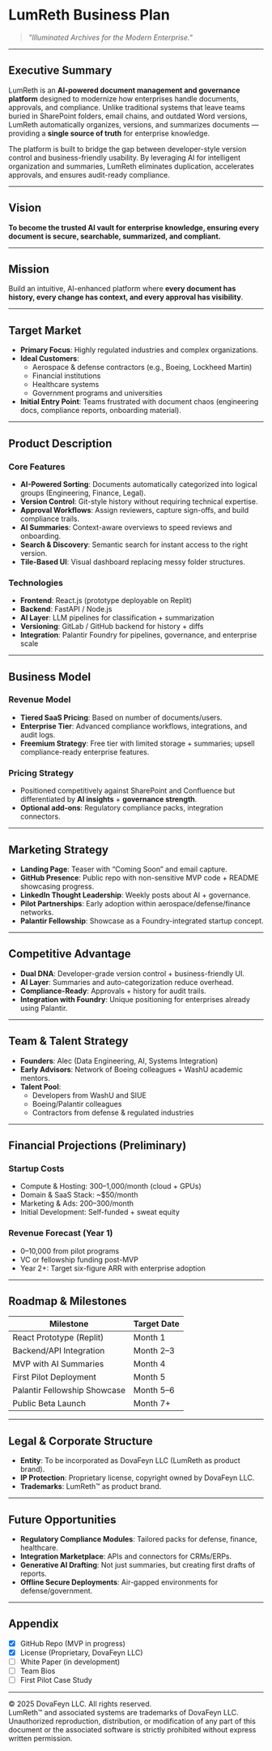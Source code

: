 # LumReth Business Plan  

> *"Illuminated Archives for the Modern Enterprise."*  

---

## Executive Summary  

LumReth is an **AI-powered document management and governance platform** designed to modernize how enterprises handle documents, approvals, and compliance. Unlike traditional systems that leave teams buried in SharePoint folders, email chains, and outdated Word versions, LumReth automatically organizes, versions, and summarizes documents — providing a **single source of truth** for enterprise knowledge.  

The platform is built to bridge the gap between developer-style version control and business-friendly usability. By leveraging AI for intelligent organization and summaries, LumReth eliminates duplication, accelerates approvals, and ensures audit-ready compliance.  

---

## Vision  

**To become the trusted AI vault for enterprise knowledge, ensuring every document is secure, searchable, summarized, and compliant.**  

---

## Mission  

Build an intuitive, AI-enhanced platform where **every document has history, every change has context, and every approval has visibility**.  

---

## Target Market  

- **Primary Focus**: Highly regulated industries and complex organizations.  
- **Ideal Customers**:  
  - Aerospace & defense contractors (e.g., Boeing, Lockheed Martin)  
  - Financial institutions  
  - Healthcare systems  
  - Government programs and universities  
- **Initial Entry Point**: Teams frustrated with document chaos (engineering docs, compliance reports, onboarding material).  

---

## Product Description  

### Core Features  
- **AI-Powered Sorting**: Documents automatically categorized into logical groups (Engineering, Finance, Legal).  
- **Version Control**: Git-style history without requiring technical expertise.  
- **Approval Workflows**: Assign reviewers, capture sign-offs, and build compliance trails.  
- **AI Summaries**: Context-aware overviews to speed reviews and onboarding.  
- **Search & Discovery**: Semantic search for instant access to the right version.  
- **Tile-Based UI**: Visual dashboard replacing messy folder structures.  

### Technologies  
- **Frontend**: React.js (prototype deployable on Replit)  
- **Backend**: FastAPI / Node.js  
- **AI Layer**: LLM pipelines for classification + summarization  
- **Versioning**: GitLab / GitHub backend for history + diffs  
- **Integration**: Palantir Foundry for pipelines, governance, and enterprise scale  

---

## Business Model  

### Revenue Model  
- **Tiered SaaS Pricing**: Based on number of documents/users.  
- **Enterprise Tier**: Advanced compliance workflows, integrations, and audit logs.  
- **Freemium Strategy**: Free tier with limited storage + summaries; upsell compliance-ready enterprise features.  

### Pricing Strategy  
- Positioned competitively against SharePoint and Confluence but differentiated by **AI insights** + **governance strength**.  
- **Optional add-ons**: Regulatory compliance packs, integration connectors.  

---

## Marketing Strategy  

- **Landing Page**: Teaser with “Coming Soon” and email capture.  
- **GitHub Presence**: Public repo with non-sensitive MVP code + README showcasing progress.  
- **LinkedIn Thought Leadership**: Weekly posts about AI + governance.  
- **Pilot Partnerships**: Early adoption within aerospace/defense/finance networks.  
- **Palantir Fellowship**: Showcase as a Foundry-integrated startup concept.  

---

## Competitive Advantage  

- **Dual DNA**: Developer-grade version control + business-friendly UI.  
- **AI Layer**: Summaries and auto-categorization reduce overhead.  
- **Compliance-Ready**: Approvals + history for audit trails.  
- **Integration with Foundry**: Unique positioning for enterprises already using Palantir.  

---

## Team & Talent Strategy  

- **Founders**: Alec (Data Engineering, AI, Systems Integration)  
- **Early Advisors**: Network of Boeing colleagues + WashU academic mentors.  
- **Talent Pool**:  
  - Developers from WashU and SIUE  
  - Boeing/Palantir colleagues  
  - Contractors from defense & regulated industries  

---

## Financial Projections (Preliminary)  

### Startup Costs  
- Compute & Hosting: $300–$1,000/month (cloud + GPUs)  
- Domain & SaaS Stack: ~$50/month  
- Marketing & Ads: $200–$300/month  
- Initial Development: Self-funded + sweat equity  

### Revenue Forecast (Year 1)  
- $0–$10,000 from pilot programs  
- VC or fellowship funding post-MVP  
- Year 2+: Target six-figure ARR with enterprise adoption  

---

## Roadmap & Milestones  

| Milestone                     | Target Date   |  
|-------------------------------|---------------|  
| React Prototype (Replit)      | Month 1       |  
| Backend/API Integration       | Month 2–3     |  
| MVP with AI Summaries         | Month 4       |  
| First Pilot Deployment        | Month 5       |  
| Palantir Fellowship Showcase  | Month 5–6     |  
| Public Beta Launch            | Month 7+      |  

---

## Legal & Corporate Structure  

- **Entity**: To be incorporated as DovaFeyn LLC (LumReth as product brand).  
- **IP Protection**: Proprietary license, copyright owned by DovaFeyn LLC.  
- **Trademarks**: LumReth™ as product brand.  

---

## Future Opportunities  

- **Regulatory Compliance Modules**: Tailored packs for defense, finance, healthcare.  
- **Integration Marketplace**: APIs and connectors for CRMs/ERPs.  
- **Generative AI Drafting**: Not just summaries, but creating first drafts of reports.  
- **Offline Secure Deployments**: Air-gapped environments for defense/government.  

---

## Appendix  

- [x] GitHub Repo (MVP in progress)  
- [x] License (Proprietary, DovaFeyn LLC)  
- [ ] White Paper (in development)  
- [ ] Team Bios  
- [ ] First Pilot Case Study  

---

© 2025 DovaFeyn LLC. All rights reserved.  
LumReth™ and associated systems are trademarks of DovaFeyn LLC.  
Unauthorized reproduction, distribution, or modification of any part of this document or the associated software is strictly prohibited without express written permission.  
